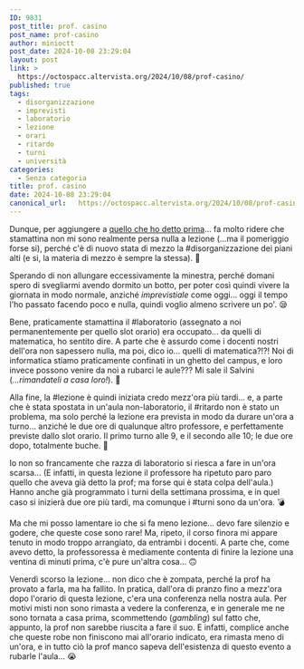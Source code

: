 ```yaml
---
ID: 9831
post_title: prof. casino
post_name: prof-casino
author: minioctt
post_date: 2024-10-08 23:29:04
layout: post
link: >
  https://octospacc.altervista.org/2024/10/08/prof-casino/
published: true
tags:
  - disorganizzazione
  - imprevisti
  - laboratorio
  - lezione
  - orari
  - ritardo
  - turni
  - università
categories:
  - Senza categoria
title: prof. casino
date: 2024-10-08 23:29:04
canonical_url:   https://octospacc.altervista.org/2024/10/08/prof-casino/
---
```

<!-- wp:paragraph -->
<p>Dunque, per aggiungere a <a href="2024/10/08/la-mrocte/">quello che ho detto prima</a>... fa molto ridere che stamattina non mi sono realmente persa nulla a lezione (...ma il pomeriggio forse si), perché c'è di nuovo stata di mezzo la #disorganizzazione dei piani alti (e si, la materia di mezzo è sempre la stessa). 🥴</p>
<!-- /wp:paragraph -->

<!-- wp:paragraph -->
<p>Sperando di non allungare eccessivamente la minestra, perché domani spero di svegliarmi avendo dormito un botto, per poter così quindi vivere la giornata in modo normale, anziché <em>imprevistiale</em> come oggi... oggi il tempo l'ho passato facendo poco e nulla, quindi voglio almeno scrivere un po'. 😪</p>
<!-- /wp:paragraph -->

<!-- wp:paragraph -->
<p>Bene, praticamente stamattina il #laboratorio (assegnato a noi permanentemente per quello slot orario) era occupato... da quelli di matematica, ho sentito dire. A parte che è assurdo come i docenti nostri dell'ora non sapessero nulla, ma poi, dico io... quelli di matematica?!?! Noi di informatica stiamo praticamente confinati in un ghetto del campus, e loro invece possono venire da noi a rubarci le aule??? Mi sale il Salvini (<em>...rimandateli a casa loro!</em>). 🧱</p>
<!-- /wp:paragraph -->

<!-- wp:paragraph -->
<p>Alla fine, la #lezione è quindi iniziata credo mezz'ora più tardi... e, a parte che è stata spostata in un'aula non-laboratorio, il #ritardo non è stato un problema, ma solo perché la lezione era prevista in modo da durare un'ora a turno... anziché le due ore di qualunque altro professore, e perfettamente previste dallo slot orario. Il primo turno alle 9, e il secondo alle 10; le due ore dopo, totalmente buche. 📆</p>
<!-- /wp:paragraph -->

<!-- wp:paragraph -->
<p>Io non so francamente che razza di laboratorio si riesca a fare in un'ora scarsa... (E infatti, in questa lezione il professore ha ripetuto paro paro quello che aveva già detto la prof; ma forse qui è stata colpa dell'aula.) Hanno anche già programmato i turni della settimana prossima, e in quel caso si inizierà due ore più tardi, ma comunque i #turni sono da un'ora. 💣</p>
<!-- /wp:paragraph -->

<!-- wp:paragraph -->
<p>Ma che mi posso lamentare io che si fa meno lezione... devo fare silenzio e godere, che queste cose sono rare! Ma, ripeto, il corso finora mi appare tenuto in modo troppo arrangiato, da entrambi i docenti. A parte che, come avevo detto, la professoressa è mediamente contenta di finire la lezione una ventina di minuti prima, c'è pure un'altra cosa... 🙃</p>
<!-- /wp:paragraph -->

<!-- wp:paragraph -->
<p>Venerdì scorso la lezione... non dico che è zompata, perché la prof ha provato a farla, ma ha fallito. In pratica, dall'ora di pranzo fino a mezz'ora dopo l'orario di questa lezione, c'era una conferenza nella nostra aula. Per motivi misti non sono rimasta a vedere la conferenza, e in generale me ne sono tornata a casa prima, scommettendo (<em>gambling</em>) sul fatto che, appunto, la prof non sarebbe riuscita a fare il suo. E infatti, complice anche che queste robe non finiscono mai all'orario indicato, era rimasta meno di un'ora, e in tutto ciò la prof manco sapeva dell'esistenza di questo evento a rubarle l'aula... 😭</p>
<!-- /wp:paragraph -->